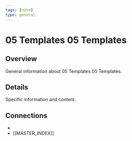 ```yaml
---
tags: [note]
type: general
---
```


# 05 Templates 05 Templates

## Overview
General information about 05 Templates 05 Templates.

## Details
Specific information and content.

## Connections
-
- [[MASTER_INDEX]]

